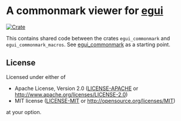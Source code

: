 # A commonmark viewer for [egui](https://github.com/emilk/egui)

[![Crate](https://img.shields.io/crates/v/egui_commonmark_shared.svg)](https://crates.io/crates/egui_commonmark_shared)

This contains shared code between the crates `egui_commonmark` and `egui_commonmark_macros`.
See [egui_commonmark](https://github.com/lampsitter/egui_commonmark) as a starting point.

## License

Licensed under either of

 * Apache License, Version 2.0 ([LICENSE-APACHE](LICENSE-APACHE) or http://www.apache.org/licenses/LICENSE-2.0)
 * MIT license ([LICENSE-MIT](LICENSE-MIT) or http://opensource.org/licenses/MIT)

at your option.
